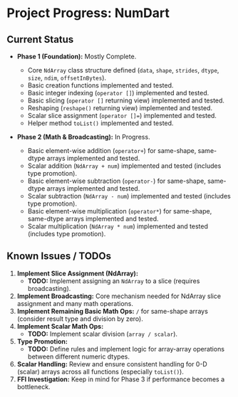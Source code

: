 # Project Progress: NumDart

## Current Status

- **Phase 1 (Foundation):** Mostly Complete.
  - Core `NdArray` class structure defined (`data`, `shape`, `strides`, `dtype`,
    `size`, `ndim`, `offsetInBytes`).
  - Basic creation functions implemented and tested.
  - Basic integer indexing (`operator []`) implemented and tested.
  - Basic slicing (`operator []` returning view) implemented and tested.
  - Reshaping (`reshape()` returning view) implemented and tested.
  - Scalar slice assignment (`operator []=`) implemented and tested.
  - Helper method `toList()` implemented and tested.

- **Phase 2 (Math & Broadcasting):** In Progress.
  - Basic element-wise addition (`operator+`) for same-shape, same-dtype arrays
    implemented and tested.
  - Scalar addition (`NdArray + num`) implemented and tested (includes type
    promotion).
  - Basic element-wise subtraction (`operator-`) for same-shape, same-dtype
    arrays implemented and tested.
  - Scalar subtraction (`NdArray - num`) implemented and tested (includes type
    promotion).
  - Basic element-wise multiplication (`operator*`) for same-shape, same-dtype
    arrays implemented and tested.
  - Scalar multiplication (`NdArray * num`) implemented and tested (includes
    type promotion).

## Known Issues / TODOs

1. **Implement Slice Assignment (NdArray):**
   - **TODO:** Implement assigning an `NdArray` to a slice (requires
     broadcasting).
2. **Implement Broadcasting:** Core mechanism needed for NdArray slice
   assignment and many math operations.
3. **Implement Remaining Basic Math Ops:** `/` for same-shape arrays (consider
   result type and division by zero).
4. **Implement Scalar Math Ops:**
   - **TODO:** Implement scalar division (`array / scalar`).
5. **Type Promotion:**
   - **TODO:** Define rules and implement logic for array-array operations
     between different numeric dtypes.
6. **Scalar Handling:** Review and ensure consistent handling for 0-D (scalar)
   arrays across all functions (especially `toList()`).
7. **FFI Investigation:** Keep in mind for Phase 3 if performance becomes a
   bottleneck.
